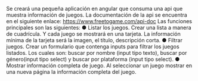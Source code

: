 Se creará una pequeña aplicación en angular que consuma una api que muestra
información de juegos. La documentación de la api se encuentra en el siguiente enlace:
https://www.freetogame.com/api-doc
Las funciones principales son las siguientes:
● Listar los juegos. Crear una lista a manera de cuadrícula. Y cada juego se
mostrará en una tarjeta. La información mínima de la tarjeta será la imagen, el
título, descripción corta.
● Filtrar juegos. Crear un formulario que contenga inputs para filtrar los juegos
listados. Los cuales son: buscar por nombre (input tipo texto), buscar por
género(input tipo select) y buscar por plataforma (input tipo select).
● Mostrar información completa de juego. Al seleccionar un juego mostrar en
una nueva página la información completa del juego.
